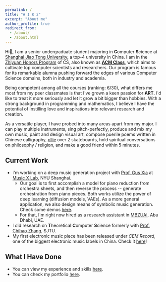 ```yaml
---
permalink: /
title: "A I K 2"
excerpt: "About me"
author_profile: true
redirect_from: 
  - /about/
  - /about.html
---
```


Hi👋, I am a senior undergraduate student majoring in **C**omputer **S**cience at [Shanghai Jiao Tong University](https://en.sjtu.edu.cn/), a top-4 university in China. I am in the [Zhiyuan Honors Program](https://en.zhiyuan.sjtu.edu.cn/) of CS, also known as [**ACM Class**](https://acm.sjtu.edu.cn/home), which aims to cultivate top computer scientists and researchers. Our program is famous for its remarkable alumna pushing forward the edges of various Computer Science domains, both in industry and academia.

Being competent among all the courses (ranking: 6/30), what differs me most from my peer classmates is that I've grown a keen passion for **ART**. I'd like to treat it more seriously and let it grow a bit bigger than hobbies. With a strong background in programming and mathematics, I believe I have the potential of instilling love and inspirations into relevant research and creation.

As a versatile player, I have probed into many areas apart from my major. I can play multiple instruments, sing pitch-perfectly, produce and mix my own music, paint and design visual art, compose puerile poems written in Chinese calligraphy, [ollie](https://en.wikipedia.org/wiki/Ollie_(skateboarding)) over 2 skateboards, hold spiritual conversations on philosophy / religion, and make a good friend within 5 minutes.

## Current Work

- I'm working on a deep music generation project with [Prof. Gus Xia](https://www.cs.cmu.edu/~gxia/) at [Music X Lab](http://www.musicxlab.com), NYU Shanghai.
    - Our goal is to first accomplish a model for piano reduction from orchestra sheets, and then reverse the process -- generate orchestration from piano pieces. Both works utilize the power of deep learning (diffusion models, VAEs). As a more general application, we also design means of symbolic music generation. Check some demos [here](/publications/piano-roll-diffusion).
    - For that, I'm right now hired as a research assistant in [MBZUAI](https://mbzuai.ac.ae/), Abu Dhabi, UAE.
- I did research on **T**heoretical **C**omputer **S**cience formerly with [Prof. Chihao Zhang](http://chihaozhang.com), SJTU.
- My first electronic music piece has been released under *CEM Record*, one of the biggest electronic music labels in China. Check it [here](/portfolio/sunset_sea/)!

## What I Have Done

- You can view my experience and skills [here](/cv/).
- You can check my portfolio [here](/portfolio/).
